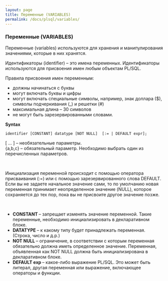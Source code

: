```yaml
---
layout: page
title: Переменные (VARIABLES)
permalink: /docs/plsql/variables/
---
```


### Переменные (VARIABLES)

Переменные (variables) используются для хранения и манипулирования значениями, которые в них хранятся.

Идентификаторы (identifier) – это имена переменных. Идентификаторы используются для присвоения имен любым объектам PL/SQL.  

Правила присвоения имен переменным:<br/>

<ul>
<li> должны начинаться с буквы </li>
<li> могут включать буквы и цифры </li>
<li> могут включать специальные символы, например, знак доллара ($), символы подчеркивания (_) и решетки (#) </li>
<li> максимальная длина – 30 символов </li>
<li> не могут быть зарезервированными словами.</li>
</ul>



<strong>Syntax</strong>


    identifier [CONSTANT] datatype [NOT NULL]  [:= | DEFAULT expr];


[ … ] – необязательные параметры. <br/>
{a,b,c} – обязательный параметр. Необходимо выбрать один из перечисленных параметров.<br/>


<br/>

Инициализация переменной происходит с помощью оператора присваивания  (:=) или с помощью зарезервированного слова DEFAULT. Если вы не задаете начальное значение сами, то по умолчанию новая переменная принимает неопределенное значение (NULL), которое сохраняется до тех пор, пока вы не присвоите  другое значение позже.

<br/>

<ul>
<li><strong>CONSTANT </strong> – запрещает изменять значение переменной. Такие переменные, необходимо инициализировать в декларативном блоке.</li>
<li><strong>DATATYPE </strong> – к какому типу будет принадлежать переменная. (Строка, число и д.р.)</li>
<li><strong>NOT NULL </strong> – ограничение, в соответствии с которым переменная обязательно должна иметь определенное значение. Переменная, объявленная как NOT NULL должна быть инициализирована в декларативном блоке.</li>
<li><strong>DEFAULT exp </strong> – какое-либо выражение  PL/SQL. Это может быть литерал, другая переменная или выражение, включающее операторы и функции.</li>
</ul>
